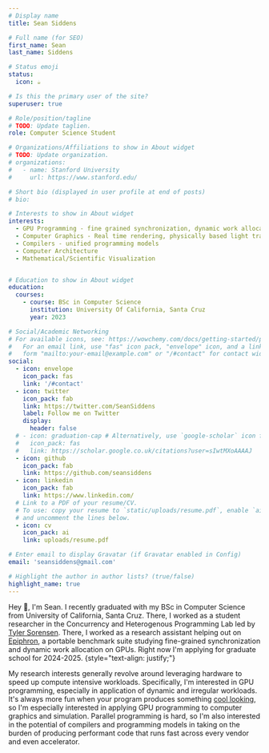 ```yaml
---
# Display name
title: Sean Siddens

# Full name (for SEO)
first_name: Sean 
last_name: Siddens

# Status emoji
status:
  icon: ☕️

# Is this the primary user of the site?
superuser: true

# Role/position/tagline
# TODO: Update taglien.
role: Computer Science Student

# Organizations/Affiliations to show in About widget
# TODO: Update organization.
# organizations:
#   - name: Stanford University
#     url: https://www.stanford.edu/

# Short bio (displayed in user profile at end of posts)
# bio: 

# Interests to show in About widget
interests:
  - GPU Programming - fine grained synchronization, dynamic work allocation, GPGPU
  - Computer Graphics - Real time rendering, physically based light transport, GPU driven rendering
  - Compilers - unified programming models
  - Computer Architecture  
  - Mathematical/Scientific Visualization


# Education to show in About widget
education:
  courses:
    - course: BSc in Computer Science
      institution: University Of California, Santa Cruz
      year: 2023

# Social/Academic Networking
# For available icons, see: https://wowchemy.com/docs/getting-started/page-builder/#icons
#   For an email link, use "fas" icon pack, "envelope" icon, and a link in the
#   form "mailto:your-email@example.com" or "/#contact" for contact widget.
social:
  - icon: envelope
    icon_pack: fas
    link: '/#contact'
  - icon: twitter
    icon_pack: fab
    link: https://twitter.com/SeanSiddens
    label: Follow me on Twitter
    display:
      header: false
  # - icon: graduation-cap # Alternatively, use `google-scholar` icon from `ai` icon pack
  #   icon_pack: fas
  #   link: https://scholar.google.co.uk/citations?user=sIwtMXoAAAAJ
  - icon: github
    icon_pack: fab
    link: https://github.com/seansiddens
  - icon: linkedin
    icon_pack: fab
    link: https://www.linkedin.com/
  # Link to a PDF of your resume/CV.
  # To use: copy your resume to `static/uploads/resume.pdf`, enable `ai` icons in `params.yaml`,
  # and uncomment the lines below.
  - icon: cv
    icon_pack: ai
    link: uploads/resume.pdf

# Enter email to display Gravatar (if Gravatar enabled in Config)
email: 'seansiddens@gmail.com'

# Highlight the author in author lists? (true/false)
highlight_name: true
---
```


Hey 👋, I'm Sean. I recently graduated with my BSc in Computer Science from University of California, Santa Cruz. There, I worked as a student researcher in the Concurrency and Heterogenous Programming Lab led by [Tyler Sorensen](https://users.soe.ucsc.edu/~tsorensen/). 
There, I worked as a research assistant helping out on [Epiphron](git@github.com:ucsc-chpl/epiphron.git), a portable benchmark suite studying fine-grained synchronization and dynamic work allocation on GPUs. 
Right now I'm applying for graduate school for 2024-2025.
{style="text-align: justify;"}

My research interests generally revolve around leveraging hardware to speed up compute intensive workloads. Specifically, I'm interested in GPU programming, especially in application of dynamic and irregular workloads. 
It's always more fun when your program produces something [cool looking](#gallery), so I'm especially interested in applying GPU programming to computer graphics and simulation.
Parallel programming is hard, so I'm also interested in the potential of compilers and programming models in taking on the burden of producing performant code that runs fast across every vendor and even accelerator.

<!-- This experience expanded my understanding of what GPUs were capable of. -->
<!-- I implemented a global software barrier exploiting a persistent thread model, and researched various primitives and applications, such as prefix scan, BFS, and wavefront path tracing. -->
